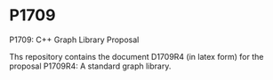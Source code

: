 # P1709
P1709: C++ Graph Library Proposal

Ths repository contains the document D1709R4 (in latex form) for the proposal P1709R4: A standard graph library.


